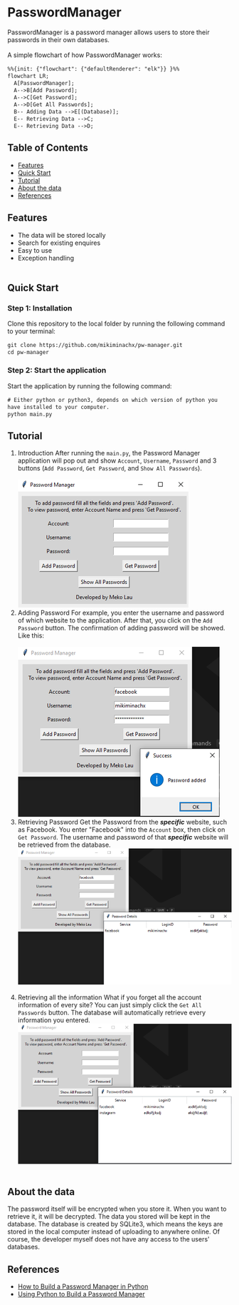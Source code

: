 # PasswordManager
PasswordManager is a password manager allows users to store their passwords in their own databases.
<br></br>
A simple flowchart of how PasswordManager works:
```mermaid
%%{init: {"flowchart": {"defaultRenderer": "elk"}} }%%
flowchart LR;
  A[PasswordManager];
  A-->B[Add Password];
  A-->C[Get Password];
  A-->D[Get All Passwords];
  B-- Adding Data -->E[(Database)];
  E-- Retrieving Data -->C;
  E-- Retrieving Data -->D;
```
## Table of Contents
- [Features](#Features)
- [Quick Start](#Quick-Start)
- [Tutorial](#Tutorial)
- [About the data](#About-the-data)
- [References](#References)
## Features
- The data will be stored locally
- Search for existing enquires
- Easy to use
- Exception handling
<br></br>
## Quick Start
### Step 1: Installation
Clone this repository to the local folder by running the following command to your terminal:
```
git clone https://github.com/mikiminachx/pw-manager.git
cd pw-manager
```
### Step 2: Start the application
Start the application by running the following command:
```
# Either python or python3, depends on which version of python you have installed to your computer.
python main.py
```
## Tutorial
1. Introduction
After running the ``` main.py ```, the Password Manager application will pop out and show ``` Account ```, ``` Username ```, ``` Password ``` and 3 buttons (``` Add Password ```, ``` Get Password ```, and ``` Show All Passwords ```).
<br></br>
![gui.png](doc/gui.png)
2. Adding Password
For example, you enter the username and password of which website to the application. After that, you click on the ``` Add Password ``` button. The confirmation of adding password will be showed. Like this:
<br></br>
![add-pw](doc/add-pw.png)
3. Retrieving Password
Get the Password from the **_specific_** website, such as Facebook. You enter "Facebook" into the ``` Account ``` box, then click on ``` Get Password ```. The username and password of that **_specific_** website will be retrieved from the database.
![get-password](doc/get-password.png)
<br></br>
4. Retrieving all the information
What if you forget all the account information of every site? You can just simply click the ``` Get All Passwords ``` button. The database will automatically retrieve every information you entered.
![get-all-passwords](doc/get-all-passwords.png)
<br></br>
## About the data
The password itself will be encrypted when you store it. When you want to retrieve it, it will be decrypted. The data you stored will be kept in the database. The database is created by SQLite3, which means the keys are stored in the local computer instead of uploading to anywhere online. Of course, the developer myself does not have any access to the users' databases.
## References
- [How to Build a Password Manager in Python](https://thepythoncode.com/article/build-a-password-manager-in-python)
- [Using Python to Build a Password Manager](https://medium.com/@bikumandlasatwik/using-python-to-build-a-password-manager-66fcf1829081)
